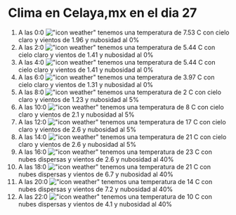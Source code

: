 # Clima en Celaya,mx en el dia 27

1. A las 0:0 !["icon weather"](http://openweathermap.org/img/w/01n.png) tenemos una temperatura de 7.53 C con cielo claro y  vientos de 1.96 y nubosidad al 0%
1. A las 2:0 !["icon weather"](http://openweathermap.org/img/w/01n.png) tenemos una temperatura de 5.44 C con cielo claro y  vientos de 1.41 y nubosidad al 0%
1. A las 4:0 !["icon weather"](http://openweathermap.org/img/w/01n.png) tenemos una temperatura de 5.44 C con cielo claro y  vientos de 1.41 y nubosidad al 0%
1. A las 6:0 !["icon weather"](http://openweathermap.org/img/w/01n.png) tenemos una temperatura de 3.97 C con cielo claro y  vientos de 1.31 y nubosidad al 0%
1. A las 8:0 !["icon weather"](http://openweathermap.org/img/w/02n.png) tenemos una temperatura de 2 C con cielo claro y  vientos de 1.23 y nubosidad al 5%
1. A las 10:0 !["icon weather"](http://openweathermap.org/img/w/02d.png) tenemos una temperatura de 8 C con cielo claro y  vientos de 2.1 y nubosidad al 5%
1. A las 12:0 !["icon weather"](http://openweathermap.org/img/w/02d.png) tenemos una temperatura de 17 C con cielo claro y  vientos de 2.6 y nubosidad al 5%
1. A las 14:0 !["icon weather"](http://openweathermap.org/img/w/02d.png) tenemos una temperatura de 21 C con cielo claro y  vientos de 2.6 y nubosidad al 5%
1. A las 16:0 !["icon weather"](http://openweathermap.org/img/w/03d.png) tenemos una temperatura de 23 C con nubes dispersas y  vientos de 2.6 y nubosidad al 40%
1. A las 18:0 !["icon weather"](http://openweathermap.org/img/w/03d.png) tenemos una temperatura de 21 C con nubes dispersas y  vientos de 6.7 y nubosidad al 40%
1. A las 20:0 !["icon weather"](http://openweathermap.org/img/w/03n.png) tenemos una temperatura de 14 C con nubes dispersas y  vientos de 7.2 y nubosidad al 40%
1. A las 22:0 !["icon weather"](http://openweathermap.org/img/w/03n.png) tenemos una temperatura de 10 C con nubes dispersas y  vientos de 4.1 y nubosidad al 40%
